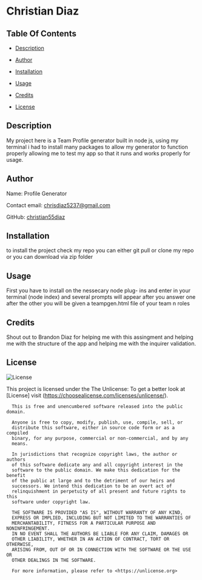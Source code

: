 # Christian Diaz
  
## Table Of Contents
  
* [Description](#Description)
  
* [Author](#Author)
  
* [Installation](#Installation)
  
* [Usage](#Usage)
  
* [Credits](#Credits)
  
* [License](#License)
  
## Description
  
My project here is a Team Profile generator built in node js, using my terminal i had to install many packages to allow my generator to function properly allowing me to test my app so that it runs and works properly for usage.
  
## Author
  
Name: Profile Generator
  
Contact email: chrisdiaz5237@gmail.com
  
GitHub: [christian55diaz](https://github.com/christian55diaz) 

  
## Installation
  
to install the project check my repo you can either git pull or clone my repo or you can download via zip folder
  
## Usage
  
First you have to install on the nessecary node plug- ins and enter in your terminal (node index) and several prompts will appear after you answer one after the other you will be given a teampgen.html file of your team n roles
  
## Credits
  
Shout out to Brandon Diaz for helping me with this assingment and helping me with the structure of the app and helping me with the inquirer validation.
  
## License
  
![License](https://img.shields.io/static/v1?label=license&message=The+Unlicense&color=blue) 

  
This project is licensed under the The Unlicense: To get a better look at [License] visit (https://choosealicense.com/licenses/unlicense/).
  

      This is free and unencumbered software released into the public domain.

      Anyone is free to copy, modify, publish, use, compile, sell, or
      distribute this software, either in source code form or as a compiled
      binary, for any purpose, commercial or non-commercial, and by any
      means.
      
      In jurisdictions that recognize copyright laws, the author or authors
      of this software dedicate any and all copyright interest in the
      software to the public domain. We make this dedication for the benefit
      of the public at large and to the detriment of our heirs and
      successors. We intend this dedication to be an overt act of
      relinquishment in perpetuity of all present and future rights to this
      software under copyright law.
      
      THE SOFTWARE IS PROVIDED "AS IS", WITHOUT WARRANTY OF ANY KIND,
      EXPRESS OR IMPLIED, INCLUDING BUT NOT LIMITED TO THE WARRANTIES OF
      MERCHANTABILITY, FITNESS FOR A PARTICULAR PURPOSE AND NONINFRINGEMENT.
      IN NO EVENT SHALL THE AUTHORS BE LIABLE FOR ANY CLAIM, DAMAGES OR
      OTHER LIABILITY, WHETHER IN AN ACTION OF CONTRACT, TORT OR OTHERWISE,
      ARISING FROM, OUT OF OR IN CONNECTION WITH THE SOFTWARE OR THE USE OR
      OTHER DEALINGS IN THE SOFTWARE.
      
      For more information, please refer to <https://unlicense.org>
   